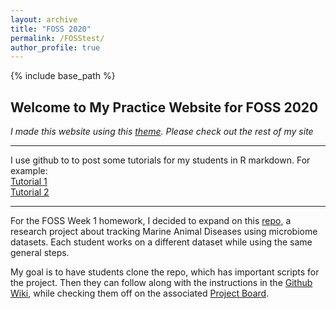 ```yaml
---
layout: archive
title: "FOSS 2020"
permalink: /FOSStest/
author_profile: true
---
```


{% include base_path %}


## Welcome to My Practice Website for FOSS 2020

*I made this website using this [theme](https://academicpages.github.io/). Please check out the rest of my site*

***
I use github to to post some tutorials for my students in R markdown. For example:  
[Tutorial 1](https://lizsuter.github.io/files/PRJNA421986_PacificOyster_Dada2_postanalysis.html)  
[Tutorial 2](https://lizsuter.github.io/files/PRJNA421986_PacificOyster_QIIME2_postanalysis.html)


***
For the FOSS Week 1 homework, I decided to expand on this [repo](https://github.com/lizsuter/MarineAnimalDisease), a research project about tracking Marine Animal Diseases using microbiome datasets. Each student works on a different dataset while using the same general steps.

My goal is to have students clone the repo, which has important scripts for the project. Then they can follow along with the instructions in the [Github Wiki](https://github.com/lizsuter/MarineAnimalDisease/wiki), while checking them off on the associated [Project Board](https://github.com/lizsuter/MarineAnimalDisease/projects/1).






